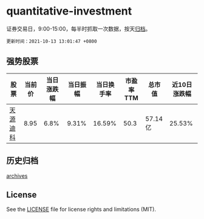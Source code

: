 # quantitative-investment

证券交易日，9:00-15:00，每半时抓取一次数据，按天[归档](archives)。

`更新时间：2021-10-13 13:01:47 +0800`

## 强势股票

|股票|当前价|当日涨跌幅|当日振幅|当日换手率|市盈率TTM|总市值|近10日涨跌幅|
|----|----|----|----|----|----|----|----|
|[天源迪科](https://xueqiu.com/S/SZ300047)|8.95|6.8%|9.31%|16.59%|50.3|57.14亿|25.53%|

## 历史归档

[archives](archives)

## License

See the [LICENSE](LICENSE) file for license rights and limitations (MIT).